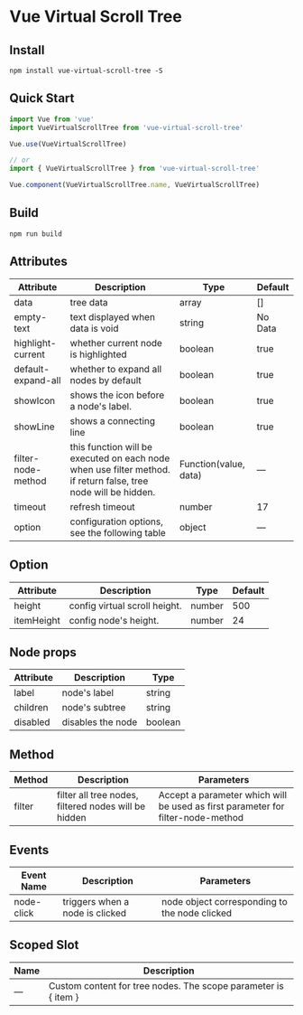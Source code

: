 # Vue Virtual Scroll Tree

## Install

```shell
npm install vue-virtual-scroll-tree -S
```

## Quick Start

``` javascript
import Vue from 'vue'
import VueVirtualScrollTree from 'vue-virtual-scroll-tree'

Vue.use(VueVirtualScrollTree)

// or
import { VueVirtualScrollTree } from 'vue-virtual-scroll-tree'

Vue.component(VueVirtualScrollTree.name, VueVirtualScrollTree)
```

## Build

```shell
npm run build
```

## Attributes

|Attribute|Description|Type|Default|
|---|---|---|---|
|data|tree data|array|[]|
|empty-text|text displayed when data is void|string|No Data|
|highlight-current|whether current node is highlighted|boolean|true|
|default-expand-all|whether to expand all nodes by default|boolean|true|
|showIcon|shows the icon before a node's label.|boolean|true|
|showLine|shows a connecting line|boolean|true|
|filter-node-method|this function will be executed on each node when use filter method. if return false, tree node will be hidden.|Function(value, data)|—|
|timeout|refresh timeout|number|17|
|option|configuration options, see the following table|object|—|

## Option

|Attribute|Description|Type|Default|
|---|---|---|---|
|height|config virtual scroll height.|number|500|
|itemHeight|config node's height.|number|24|

## Node props

|Attribute|Description|Type|
|---|---|---|
|label|node's label|string|
|children|node's subtree|string|
|disabled|disables the node|boolean|

## Method

|Method|Description|Parameters|
|---|---|---|
|filter|filter all tree nodes, filtered nodes will be hidden|Accept a parameter which will be used as first parameter for filter-node-method|

## Events

|Event Name|Description|Parameters|
|---|---|---|
|node-click|triggers when a node is clicked|node object corresponding to the node clicked|

## Scoped Slot

|Name|Description|
|---|---|
|—|Custom content for tree nodes. The scope parameter is { item }|
